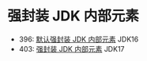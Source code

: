 # 强封装 JDK 内部元素

* 396: [默认强封装 JDK 内部元素](https://openjdk.java.net/jeps/396)  JDK16
* 403: [强封装 JDK 内部元素](https://openjdk.java.net/jeps/403) JDK17